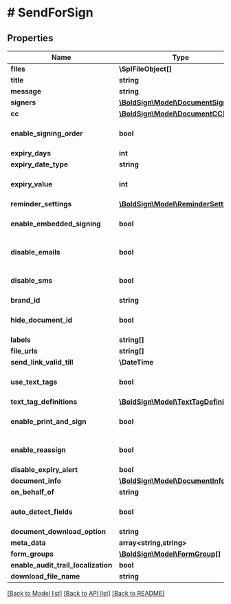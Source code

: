 # # SendForSign

## Properties

Name | Type | Description | Notes
------------ | ------------- | ------------- | -------------
**files** | **\SplFileObject[]** |  | [optional]
**title** | **string** |  | [optional]
**message** | **string** |  | [optional]
**signers** | [**\BoldSign\Model\DocumentSigner[]**](DocumentSigner.md) |  | [optional]
**cc** | [**\BoldSign\Model\DocumentCC[]**](DocumentCC.md) |  | [optional]
**enable_signing_order** | **bool** |  | [optional] [default to false]
**expiry_days** | **int** |  | [optional]
**expiry_date_type** | **string** |  | [optional]
**expiry_value** | **int** |  | [optional] [default to 60]
**reminder_settings** | [**\BoldSign\Model\ReminderSettings**](ReminderSettings.md) |  | [optional]
**enable_embedded_signing** | **bool** |  | [optional] [default to false]
**disable_emails** | **bool** |  | [optional] [default to false]
**disable_sms** | **bool** |  | [optional] [default to false]
**brand_id** | **string** |  | [optional]
**hide_document_id** | **bool** |  | [optional] [default to false]
**labels** | **string[]** |  | [optional]
**file_urls** | **string[]** |  | [optional]
**send_link_valid_till** | **\DateTime** |  | [optional]
**use_text_tags** | **bool** |  | [optional] [default to false]
**text_tag_definitions** | [**\BoldSign\Model\TextTagDefinition[]**](TextTagDefinition.md) |  | [optional]
**enable_print_and_sign** | **bool** |  | [optional] [default to false]
**enable_reassign** | **bool** |  | [optional] [default to true]
**disable_expiry_alert** | **bool** |  | [optional]
**document_info** | [**\BoldSign\Model\DocumentInfo[]**](DocumentInfo.md) |  | [optional]
**on_behalf_of** | **string** |  | [optional]
**auto_detect_fields** | **bool** |  | [optional] [default to false]
**document_download_option** | **string** |  | [optional]
**meta_data** | **array<string,string>** |  | [optional]
**form_groups** | [**\BoldSign\Model\FormGroup[]**](FormGroup.md) |  | [optional]
**enable_audit_trail_localization** | **bool** |  | [optional]
**download_file_name** | **string** |  | [optional]

[[Back to Model list]](../../README.md#models) [[Back to API list]](../../README.md#endpoints) [[Back to README]](../../README.md)
